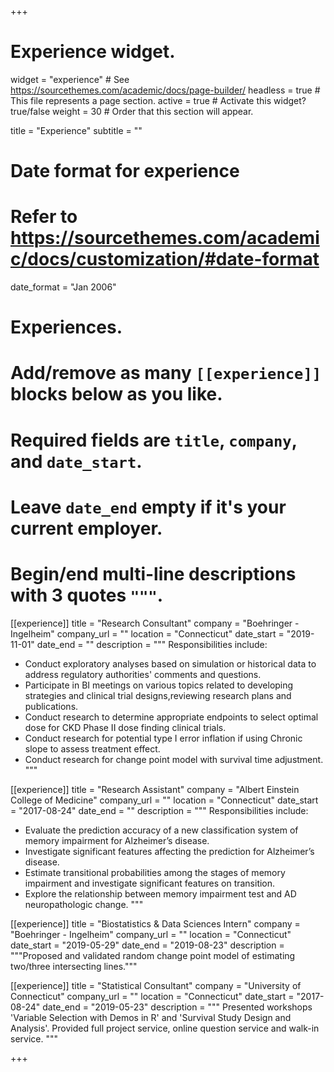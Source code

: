 +++
# Experience widget.
widget = "experience"  # See https://sourcethemes.com/academic/docs/page-builder/
headless = true  # This file represents a page section.
active = true  # Activate this widget? true/false
weight = 30  # Order that this section will appear.

title = "Experience"
subtitle = ""

# Date format for experience
#   Refer to https://sourcethemes.com/academic/docs/customization/#date-format
date_format = "Jan 2006"

# Experiences.
#   Add/remove as many `[[experience]]` blocks below as you like.
#   Required fields are `title`, `company`, and `date_start`.
#   Leave `date_end` empty if it's your current employer.
#   Begin/end multi-line descriptions with 3 quotes `"""`.
[[experience]]
  title = "Research Consultant"
  company = "Boehringer - Ingelheim"
  company_url = ""
  location = "Connecticut"
  date_start = "2019-11-01"
  date_end = ""
  description = """
  Responsibilities include:
  
  * Conduct exploratory analyses based on simulation or historical data to address regulatory authorities' comments and questions.
  * Participate in BI meetings on various topics related to developing strategies and clinical trial designs,reviewing research plans and publications.
  * Conduct research to determine appropriate endpoints to select optimal dose for CKD Phase II dose finding clinical trials.
  * Conduct research for potential type I error inflation if using Chronic slope to assess treatment effect.
  * Conduct research for change point model with survival time adjustment.
  """

[[experience]]
  title = "Research Assistant"
  company = "Albert Einstein College of Medicine"
  company_url = ""
  location = "Connecticut"
  date_start = "2017-08-24"
  date_end = ""
  description = """
  Responsibilities include:
  
  * Evaluate the prediction accuracy of a new classification system of memory impairment for Alzheimer’s disease.
  * Investigate significant features affecting the prediction for Alzheimer’s disease.
  * Estimate transitional probabilities among the stages of memory impairment and investigate significant features on transition.
  * Explore the relationship between memory impairment test and AD neuropathologic change.
  """


[[experience]]
  title = "Biostatistics & Data Sciences Intern"
  company = "Boehringer - Ingelheim"
  company_url = ""
  location = "Connecticut"
  date_start = "2019-05-29"
  date_end = "2019-08-23"
  description = """Proposed and validated random change point model of estimating two/three intersecting lines."""

[[experience]]
  title = "Statistical Consultant"
  company = "University of Connecticut"
  company_url = ""
  location = "Connecticut"
  date_start = "2017-08-24"
  date_end = "2019-05-23"
  description = """
  Presented workshops 'Variable Selection with Demos in R' and 'Survival Study Design and Analysis'. Provided full project service, online question service and walk-in service.
  """

+++

